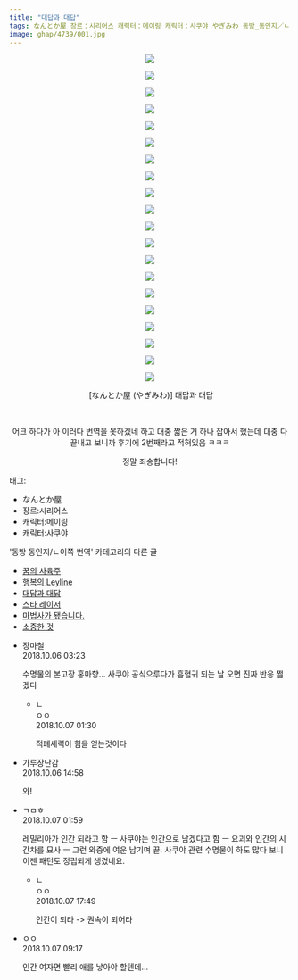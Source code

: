 ```yaml
---
title: "대답과 대답"
tags: なんとか屋 장르：시리어스 캐릭터：메이링 캐릭터：사쿠야 やぎみわ 동방_동인지／ㄴ이쪽_번역
image: ghap/4739/001.jpg
---
```

<div class="article">
<p style="text-align: center; clear: none; float: none;"><img src="{{ site.nasurl }}/ghap/4739/001.jpg"/></p>
<p style="text-align: center; clear: none; float: none;"><img src="{{ site.nasurl }}/ghap/4739/002.jpg"/></p>
<p style="text-align: center; clear: none; float: none;"><img src="{{ site.nasurl }}/ghap/4739/003.jpg"/></p>
<p style="text-align: center; clear: none; float: none;"><img src="{{ site.nasurl }}/ghap/4739/004.jpg"/></p>
<p style="text-align: center; clear: none; float: none;"><img src="{{ site.nasurl }}/ghap/4739/005.jpg"/></p>
<p style="text-align: center; clear: none; float: none;"><img src="{{ site.nasurl }}/ghap/4739/006.jpg"/></p>
<p style="text-align: center; clear: none; float: none;"><img src="{{ site.nasurl }}/ghap/4739/007.jpg"/></p>
<p style="text-align: center; clear: none; float: none;"><img src="{{ site.nasurl }}/ghap/4739/008.jpg"/></p>
<p style="text-align: center; clear: none; float: none;"><img src="{{ site.nasurl }}/ghap/4739/009.jpg"/></p>
<p style="text-align: center; clear: none; float: none;"><img src="{{ site.nasurl }}/ghap/4739/010.jpg"/></p>
<p style="text-align: center; clear: none; float: none;"><img src="{{ site.nasurl }}/ghap/4739/011.jpg"/></p>
<p style="text-align: center; clear: none; float: none;"><img src="{{ site.nasurl }}/ghap/4739/012.jpg"/></p>
<p style="text-align: center; clear: none; float: none;"><img src="{{ site.nasurl }}/ghap/4739/013.jpg"/></p>
<p style="text-align: center; clear: none; float: none;"><img src="{{ site.nasurl }}/ghap/4739/014.jpg"/></p>
<p style="text-align: center; clear: none; float: none;"><img src="{{ site.nasurl }}/ghap/4739/015.jpg"/></p>
<p style="text-align: center; clear: none; float: none;"><img src="{{ site.nasurl }}/ghap/4739/016.jpg"/></p>
<p style="text-align: center; clear: none; float: none;"><img src="{{ site.nasurl }}/ghap/4739/017.jpg"/></p>
<p style="text-align: center; clear: none; float: none;"><img src="{{ site.nasurl }}/ghap/4739/018.jpg"/></p>
<p style="text-align: center; clear: none; float: none;"><img src="{{ site.nasurl }}/ghap/4739/019.jpg"/></p>
<p style="text-align: center; clear: none; float: none;"><img src="{{ site.nasurl }}/ghap/4739/020.jpg"/></p>
<p style="text-align: center; clear: none; float: none;"> [なんとか屋 (やぎみわ)] 대답과 대답</p>
<p style="text-align: center; clear: none; float: none;"><br/></p>
<p style="text-align: center; clear: none; float: none;">어크 하다가 아 이러다 번역을 못하겠네 하고 대충 짧은 거 하나 잡아서 했는데 대충 다 끝내고 보니까 후기에 2번째라고 적혀있음 ㅋㅋㅋ</p>
<p style="text-align: center; clear: none; float: none;">정말 죄송합니다!</p>
<p style="text-align: center; clear: none; float: none;"></p>
</div><div class="tagTrail">
<p>태그: </p>
<ul>
<li>なんとか屋</li>
<li>장르:시리어스</li>
<li>캐릭터:메이링</li>
<li>캐릭터:사쿠야</li>
</ul>
</div><div class="another">
<p>'동방 동인지/ㄴ이쪽 번역' 카테고리의 다른 글</p>
<ul>
<li><a href="/2018-10-09-ghap_4751">꿈의 사육주</a></li>
<li><a href="/2018-10-07-ghap_4743">행복의 Leyline</a></li>
<li><a href="/2018-10-05-ghap_4739">대답과 대답</a></li>
<li><a href="/2018-10-04-ghap_4737">스타 레이저</a></li>
<li><a href="/2018-10-03-ghap_4734">마법사가 됐습니다.</a></li>
<li><a href="/2018-09-30-ghap_4733">소중한 것</a></li>
</ul>
</div><div class="cb_module cb_fluid">
<div class="cb_wrt cb_profile">
<div class="comment">
<ul>
<li class="cb_thumb_off" id="comment15346039">
<div class="cb_comment_area">
<div class="cb_info_area">
<div class="cb_section">
<span class="cb_nick_name">장마철</span>
</div>
<div class="cb_section">
<span class="cb_date">2018.10.06 03:23 </span>
</div>
</div>
<div class="cb_dsc_comment">
<p class="cb_dsc">
											수명물의 본고장 홍마향... 사쿠야 공식으루다가 흡혈귀 되는 날 오면 진짜 반응 쩔겠다
										</p>
</div>
<ul>
<li class="cb_thumb_off" id="comment15347104">
<span class="cb_bu_subnode">ㄴ</span>
<div class="cb_comment_area">
<div class="cb_info_area">
<div class="cb_section">
<span class="cb_nick_name">ㅇㅇ</span>
</div>
<div class="cb_section">
<span class="cb_date">2018.10.07 01:30 </span>
</div>
</div>
<div class="cb_dsc_comment">
<p class="cb_dsc">
																적폐세력이 힘을 얻는것이다
															</p>
</div>
</div>
</li>
</ul>
</div></li>
<li class="cb_thumb_off" id="comment15346648">
<div class="cb_comment_area">
<div class="cb_info_area">
<div class="cb_section">
<span class="cb_nick_name">가루장난감</span>
</div>
<div class="cb_section">
<span class="cb_date">2018.10.06 14:58 </span>
</div>
</div>
<div class="cb_dsc_comment">
<p class="cb_dsc">
											와!
										</p>
</div>
</div></li>
<li class="cb_thumb_off" id="comment15347122">
<div class="cb_comment_area">
<div class="cb_info_area">
<div class="cb_section">
<span class="cb_nick_name">ㄱㅁㅎ</span>
</div>
<div class="cb_section">
<span class="cb_date">2018.10.07 01:59 </span>
</div>
</div>
<div class="cb_dsc_comment">
<p class="cb_dsc">
											레밀리아가 인간 되라고 함 ㅡ 사쿠야는 인간으로 남겠다고 함 ㅡ 요괴와 인간의 시간차를 묘사 ㅡ 그런 와중에 여운 남기며 끝. 사쿠야 관련 수명물이 하도 많다 보니 이젠 패턴도 정립되게 생겼네요.
										</p>
</div>
<ul>
<li class="cb_thumb_off" id="comment15347635">
<span class="cb_bu_subnode">ㄴ</span>
<div class="cb_comment_area">
<div class="cb_info_area">
<div class="cb_section">
<span class="cb_nick_name">ㅇㅇ</span>
</div>
<div class="cb_section">
<span class="cb_date">2018.10.07 17:49 </span>
</div>
</div>
<div class="cb_dsc_comment">
<p class="cb_dsc">
																인간이 되라 -&gt; 권속이 되어라
															</p>
</div>
</div>
</li>
</ul>
</div></li>
<li class="cb_thumb_off" id="comment15347333">
<div class="cb_comment_area">
<div class="cb_info_area">
<div class="cb_section">
<span class="cb_nick_name">ㅇㅇ</span>
</div>
<div class="cb_section">
<span class="cb_date">2018.10.07 09:17 </span>
</div>
</div>
<div class="cb_dsc_comment">
<p class="cb_dsc">
											인간 여자면 빨리 애를 낳아야 할텐데...
										</p>
</div>
</div></li>
</ul>
</div>
</div><!-- commentList close -->
</div>